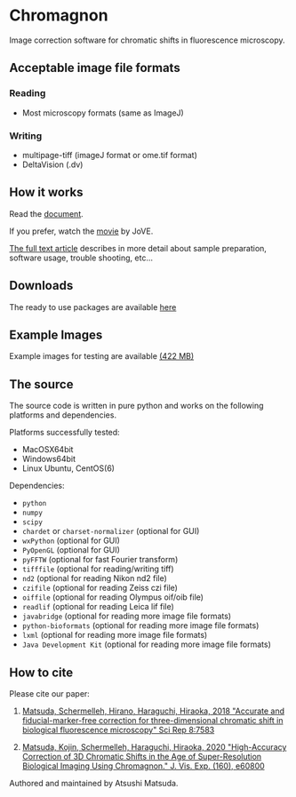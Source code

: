 # Chromagnon
Image correction software for chromatic shifts in fluorescence microscopy.


Acceptable image file formats
-----------------------------
### Reading
* Most microscopy formats (same as ImageJ)

### Writing
* multipage-tiff (imageJ format or ome.tif format)
* DeltaVision (.dv)

How it works
------------
Read the [document](https://github.com/macronucleus/Chromagnon/releases/download/Doc-v0.5/ChromagnonDocumentV090.pdf).

If you prefer, watch the
[movie](https://www.jove.com/v/60800/high-accuracy-correction-3d-chromatic-shifts-age-super-resolution)
by JoVE.

[The full text article](https://www.jove.com/video/60800) describes
in more detail about
sample preparation, software usage, trouble shooting, etc...


Downloads
---------
The ready to use packages are available
[here](https://github.com/macronucleus/Chromagnon/releases)

Example Images
--------------
Example images for testing are available  [(422 MB)](https://github.com/macronucleus/Chromagnon/releases/download/exampleimages/SampleImages.zip)

The source
----------
The source code is written in pure python and works on the following platforms and dependencies.

Platforms successfully tested:
* MacOSX64bit
* Windows64bit
* Linux Ubuntu, CentOS(6)

Dependencies:
* `python`
* `numpy`
* `scipy`
* `chardet` or `charset-normalizer` (optional for GUI)
* `wxPython` (optional for GUI)
* `PyOpenGL` (optional for GUI)
* `pyFFTW` (optional for fast Fourier transform)
* `tifffile` (optional for reading/writing tiff)
* `nd2` (optional for reading Nikon nd2 file)
* `czifile` (optional for reading Zeiss czi file)
* `oiffile` (optional for reading Olympus oif/oib file)
* `readlif` (optional for reading Leica lif file)
* `javabridge` (optional for reading more image file formats)
* `python-bioformats` (optional for reading more image file formats)
* `lxml` (optional for reading more image file formats)
* `Java Development Kit` (optional for reading more image file
formats)

How to cite
----------
Please cite our paper:

1. [Matsuda, Schermelleh, Hirano, Haraguchi, Hiraoka, 2018 "Accurate and fiducial-marker-free correction for three-dimensional chromatic shift in biological fluorescence microscopy"  Sci Rep 8:7583](https://www.nature.com/articles/s41598-018-25922-7)

2. [Matsuda, Kojin, Schermelleh, Haraguchi, Hiraoka, 2020 "High-Accuracy Correction of 3D Chromatic Shifts in the Age of Super-Resolution Biological Imaging Using Chromagnon." J. Vis. Exp. (160), e60800](https://www.jove.com/video/60800)

Authored and maintained by Atsushi Matsuda.

